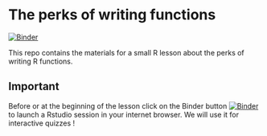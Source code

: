 
<!-- README.md is generated from README.Rmd. Please edit that file -->

# The perks of writing functions

<!-- badges: start -->

[![Binder](https://mybinder.org/badge_logo.svg)](https://mybinder.org/v2/gh/ALanguillaume/writing-functions-perks/HEAD)
<!-- badges: end -->

This repo contains the materials for a small R lesson about the perks of
writing R functions.

## Important

Before or at the beginning of the lesson click on the Binder button
[![Binder](https://mybinder.org/badge_logo.svg)](https://mybinder.org/v2/gh/ALanguillaume/writing-functions-perks/HEAD)
to launch a Rstudio session in your internet browser. We will use it for
interactive quizzes !
